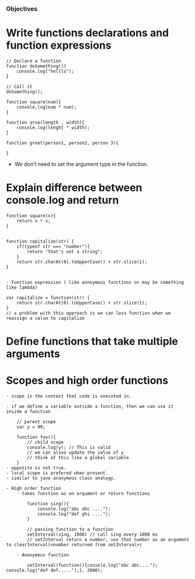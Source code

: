 ### Objectives

# Write functions declarations and function expressions

	// Declare a function
	function doSomething(){
		console.log("helllo");
	}

	// Call it
	doSomething();

	function square(num){
		console.log(num * num);
	}

	function area(length , width){
		console.log(lenght * width);
	}

	function greet(person1, person2, person 3){

	}

- We don't need to set the argument type in the function. 

# Explain difference between console.log and return

	function square(x){
		return x * x;
	}


	function capitalize(str) {
		if(typeof str === "number"){
			return "that's not a string";
		}
		return str.charAt(0).toUpperCase() + str.slice(1);
	}
	

	- Function expression ( like annoymous functions or may be something like lambda)

	var capitalize = function(str) {
		return str.charAt(0).toUpperCase() + str.slice(1);	
	}
	// a problem with this approach is we can loss function when we reassign a value to capitalize


# Define functions that take multiple arguments

# Scopes and high order functions
	- scope is the context that code is executed in.

	- if we define a variable outside a function, then we can use it inside a function

		// parent scope
		var y = 99;

		function foo(){
			// child scope
			console.log(y); // This is valid
			// we can alsoo update the value of y
			// think of this like a global variable
		}
	- opposite is not true.
	- local scope is prefered when present.
	- similar to jave anonymous class analogy.

	- High order function
		- takes function as an argument or return functions

			function sing(){
				console.log("abc abc ....");
				console.log("def ghi ....");
			}

			// passing function to a function	
			setInterval(sing, 1000) // call sing every 1000 ms
			// setInterval return a number, use that number as an argument to clearInterval(<number returned from setInterval>)

		- Anonymous function	

			setInterval(function(){console.log("abc abc...."); console.log("def def.....");}, 2000);


			


